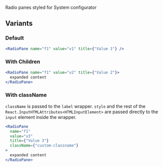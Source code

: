 Radio panes styled for System configurator

## Variants

### Default

```jsx
<RadioPane name="f1" value="v1" title={"Value 1"} />
```

### With Children

```jsx
<RadioPane name="f1" value="v2" title={"Value 2"}>
  expanded content
</RadioPane>
```

### With className

`className` is passed to the `label` wrapper. `style` and the rest of the `React.InputHTMLAttributes<HTMLInputElement>` are passed directly to the `input` element inside the wrapper.

```jsx
<RadioPane
  name="f1"
  value="v3"
  title={"Value 3"}
  className={"custom-classname"}
>
  expanded content
</RadioPane>
```
